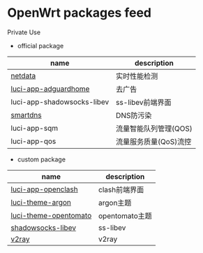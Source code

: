 # OpenWrt packages feed

Private Use

- official package

| name                                                                          | description          |
|-------------------------------------------------------------------------------|----------------------|
| [netdata](https://github.com/netdata/netdata)                                 | 实时性能检测          |
| [luci-app-adguardhome](https://github.com/rufengsuixing/luci-app-adguardhome) | 去广告                |
| luci-app-shadowsocks-libev                                                    | ss-libev前端界面      |
| [smartdns](https://github.com/pymumu/openwrt-smartdns)                        | DNS防污染             |
| luci-app-sqm                                                                  | 流量智能队列管理(QOS)  |
| luci-app-qos                                                                  | 流量服务质量(QoS)流控  |


- custom package

| name                                                                          | description      |
|-------------------------------------------------------------------------------|------------------|
| [luci-app-openclash](https://github.com/vernesong/OpenClash)                  | clash前端界面     |
| [luci-theme-argon](https://github.com/jerrykuku/luci-theme-argon)             | argon主题        |
| [luci-theme-opentomato](https://github.com/solidus1983/luci-theme-opentomato) | opentomato主题   |
| [shadowsocks-libev](https://github.com/shadowsocks/openwrt-shadowsocks)       | ss-libev         |
| [v2ray](https://github.com/kuoruan/openwrt-v2ray)                             | v2ray            |

